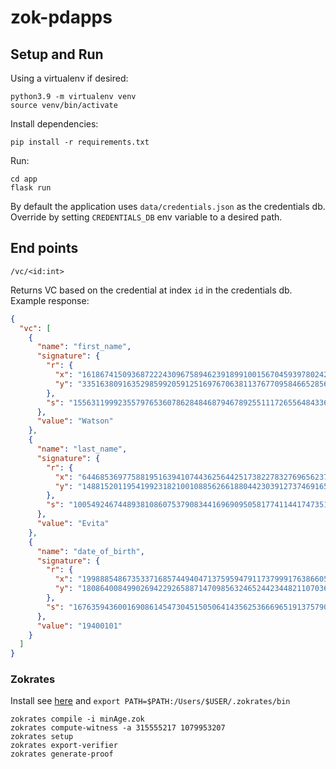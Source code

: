 # zok-pdapps

## Setup and Run

Using a virtualenv if desired:

```
python3.9 -m virtualenv venv
source venv/bin/activate
```

Install dependencies:

```
pip install -r requirements.txt
```

Run:

```
cd app
flask run
```

By default the application uses `data/credentials.json` as the credentials db.
Override by setting `CREDENTIALS_DB` env variable to a desired path.

## End points

```
/vc/<id:int>
```

Returns VC based on the credential at index `id` in the credentials db.
Example response:

```json
{
  "vc": [
    {
      "name": "first_name",
      "signature": {
        "r": {
          "x": "16186741509368722243096758946239189910015670459397802427521670489156754200016",
          "y": "3351638091635298599205912516976706381137677095846652856179006461604404983176"
        },
        "s": "15563119992355797653607862848468794678925511172655648433603249827995731876428"
      },
      "value": "Watson"
    },
    {
      "name": "last_name",
      "signature": {
        "r": {
          "x": "6446853697758819516394107443625644251738227832769656237379623305689138379563",
          "y": "1488152011954199231821001088562661880442303912737469165427297265127394908344"
        },
        "s": "10054924674489381086075379083441696909505817741144174735178894587728377757855"
      },
      "value": "Evita"
    },
    {
      "name": "date_of_birth",
      "signature": {
        "r": {
          "x": "19988854867353371685744940471375959479117379991763866059332804422731070017082",
          "y": "18086400849902694229265887147098563246524423448211070365836254575267975926433"
        },
        "s": "16763594360016908614547304515050641435625366696519137579085658563374197263809"
      },
      "value": "19400101"
    }
  ]
}
```


### Zokrates
Install see [here](https://zokrates.github.io/gettingstarted.html) and ```export PATH=$PATH:/Users/$USER/.zokrates/bin```

```
zokrates compile -i minAge.zok
zokrates compute-witness -a 315555217 1079953207
zokrates setup
zokrates export-verifier
zokrates generate-proof
```
